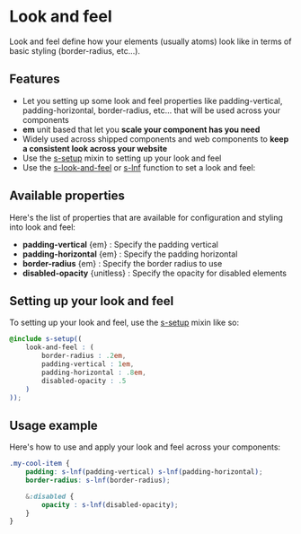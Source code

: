 # Look and feel

Look and feel define how your elements (usually atoms) look like in terms of basic styling (border-radius, etc...).

## Features

- Let you setting up some look and feel properties like padding-vertical, padding-horizontal, border-radius, etc... that will be used across your components
- **em** unit based that let you **scale your component has you need**
- Widely used across shipped components and web components to **keep a consistent look across your website**
- Use the [s-setup](../src/sass/core/mixins/_s-setup.md) mixin to setting up your look and feel
- Use the [s-look-and-feel](../src/sass/core/mixins/_s-look-and-feel.md) or [s-lnf](../src/sass/core/mixins/_s-look-and-feel.md) function to set a look and feel:

## Available properties

Here's the list of properties that are available for configuration and styling into look and feel:

- **padding-vertical** {em} : Specify the padding vertical
- **padding-horizontal** {em} : Specify the padding horizontal
- **border-radius** {em} : Specify the border radius to use
- **disabled-opacity** {unitless} : Specify the opacity for disabled elements

## Setting up your look and feel

To setting up your look and feel, use the [s-setup](../src/sass/core/mixins/_s-setup.md) mixin like so:

```scss
@include s-setup((
	look-and-feel : (
		border-radius : .2em,
		padding-vertical : 1em,
		padding-horizontal : .8em,
		disabled-opacity : .5
	)
));
```

## Usage example

Here's how to use and apply your look and feel across your components:

```scss
.my-cool-item {
	padding: s-lnf(padding-vertical) s-lnf(padding-horizontal);
	border-radius: s-lnf(border-radius);

	&:disabled {
		opacity : s-lnf(disabled-opacity);
	}
}
```
